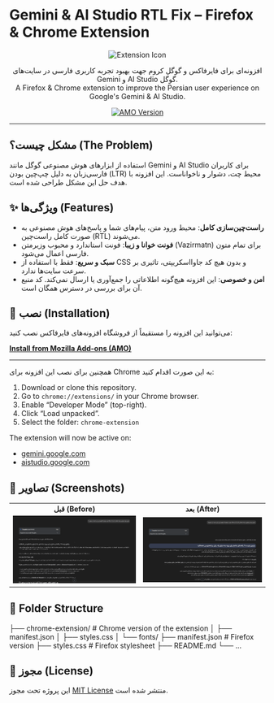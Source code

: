 # Gemini & AI Studio RTL Fix – Firefox & Chrome Extension

<p align="center">
  <img src="https://addons.mozilla.org/user-media/addon_icons/2919/2919442-64.png" alt="Extension Icon" width="128">
</p>

<p align="center">
  افزونه‌ای برای فایرفاکس و گوگل کروم جهت بهبود تجربه کاربری فارسی در سایت‌های Gemini و AI Studio گوگل.
  <br>
  A Firefox & Chrome extension to improve the Persian user experience on Google's Gemini & AI Studio.
</p>

<p align="center">
  <a href="https://addons.mozilla.org/en-US/firefox/addon/gemini-ai-studio-rtl-fix/">
    <img src="https://img.shields.io/amo/v/gemini-ai-studio-rtl-fix.svg?style=for-the-badge" alt="AMO Version">
  </a>

</p>

---

## مشکل چیست؟ (The Problem)

استفاده از ابزارهای هوش مصنوعی گوگل مانند Gemini و AI Studio برای کاربران فارسی‌زبان به دلیل چپ‌چین بودن (LTR) محیط چت، دشوار و ناخواناست. این افزونه با هدف حل این مشکل طراحی شده است.

## ✨ ویژگی‌ها (Features)

*   **راست‌چین‌سازی کامل**: محیط ورود متن، پیام‌های شما و پاسخ‌های هوش مصنوعی به صورت کامل راست‌چین (RTL) می‌شوند.
*   **فونت خوانا و زیبا**: فونت استاندارد و محبوب وزیرمتن (Vazirmatn) برای تمام متون فارسی اعمال می‌شود.
*   **سبک و سریع**: فقط با استفاده از CSS و بدون هیچ کد جاوااسکریپتی، تاثیری بر سرعت سایت‌ها ندارد.
*   **امن و خصوصی**: این افزونه هیچ‌گونه اطلاعاتی را جمع‌آوری یا ارسال نمی‌کند. کد منبع آن برای بررسی در دسترس همگان است.

## 🚀 نصب (Installation)

می‌توانید این افزونه را مستقیماً از فروشگاه افزونه‌های فایرفاکس نصب کنید:

**[Install from Mozilla Add-ons (AMO)](https://addons.mozilla.org/en-US/firefox/addon/gemini-ai-studio-rtl-fix/)**

---

همچنین برای نصب این افزونه برای Chrome به این صورت اقدام کنید:


1. Download or clone this repository.
2. Go to `chrome://extensions/` in your Chrome browser.
3. Enable “Developer Mode” (top-right).
4. Click “Load unpacked”.
5. Select the folder: `chrome-extension`



The extension will now be active on:
- [gemini.google.com](https://gemini.google.com)
- [aistudio.google.com](https://aistudio.google.com)

## 📸 تصاویر (Screenshots)
<table align="center">
  <tr>
    <td align="center"><strong>قبل (Before)</strong></td>
    <td align="center"><strong>بعد (After)</strong></td>
  </tr>
  <tr>
    <td>
      <img src="before-screenshot.png" alt="Before installing the add-on" width="100%">
    </td>
    <td>
      <img src="after-screenshot.png" alt="After installing the add-on" width="100%">
    </td>
  </tr>
</table>


## 📁 Folder Structure

├── chrome-extension/ # Chrome version of the extension
│ ├── manifest.json
│ ├── styles.css
│ └── fonts/
├── manifest.json # Firefox version
├── styles.css # Firefox stylesheet
├── README.md
└── ...


## 📜 مجوز (License)

این پروژه تحت مجوز [MIT License](LICENSE) منتشر شده است.
